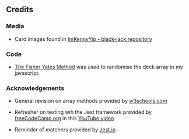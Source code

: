 ## Credits

### Media

- Card images found in [ImKennyYip - black-jack repository](https://github.com/ImKennyYip/black-jack)

### Code

- [The Fisher Yates Method](https://www.w3schools.com/js/js_array_sort.asp) was used to randomise the deck array in my javascript.

### Acknowledgements

- General revision on array methods provided by [w3schools.com](https://www.w3schools.com/js/js_array_methods.asp)

- Refresher on testing wih the Jest framework provided by [freeCodeCamp.org](https://www.freecodecamp.org/) in this [YouTube video](https://www.youtube.com/watch?v=IPiUDhwnZxA)

- Reminder of matchers provided by [Jest.io](https://jestjs.io/docs/using-matchers)
